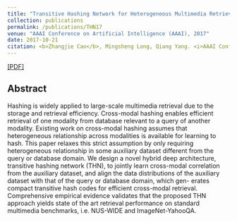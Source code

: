 ```yaml
---
title: "Transitive Hashing Network for Heterogeneous Multimedia Retrieval"
collection: publications
permalink: /publications/THN17
venue: "AAAI Conference on Artificial Intelligence (AAAI), 2017"
date: 2017-10-21
citation: <b>Zhangjie Cao</b>, Mingsheng Long, Qiang Yang. <i>AAAI Conference on Artificial Intelligence</i> <b>AAAI 2017</b>.'
---
```


[[PDF]](http://caozhangjie.github.io/files/THN17.pdf)

## Abstract
Hashing is widely applied to large-scale multimedia retrieval due to the storage and retrieval efficiency. Cross-modal hashing enables efficient retrieval of one modality from database relevant to a query of another modality. Existing work on cross-modal hashing assumes that heterogeneous relationship across modalities is available for learning to hash. This paper relaxes this strict assumption by only requiring heterogeneous relationship in some auxiliary dataset different from the query or database domain. We design a novel hybrid deep architecture, transitive hashing network (THN), to jointly learn cross-modal correlation from the auxiliary dataset, and align the data distributions of the auxiliary dataset with that of the query or database domain, which gen- erates compact transitive hash codes for efficient cross-modal retrieval. Comprehensive empirical evidence validates that the proposed THN approach yields state of the art retrieval performance on standard multimedia benchmarks, i.e. NUS-WIDE and ImageNet-YahooQA.
